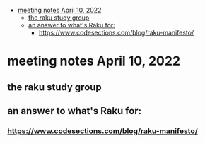 - [meeting notes April 10, 2022](#org91a98e8)
  - [the raku study group](#orgab06332)
  - [an answer to what's Raku for:](#org6663917)
    - [<https://www.codesections.com/blog/raku-manifesto/>](#orge829320)


<a id="org91a98e8"></a>

# meeting notes April 10, 2022


<a id="orgab06332"></a>

## the raku study group


<a id="org6663917"></a>

## an answer to what's Raku for:


<a id="orge829320"></a>

### <https://www.codesections.com/blog/raku-manifesto/>
